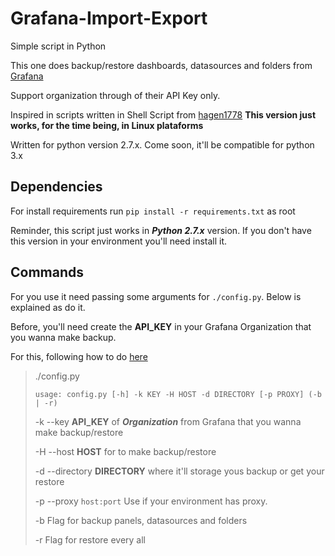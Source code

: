 # Grafana-Import-Export

Simple script in Python 

This one does backup/restore  dashboards, datasources and folders from [Grafana](http://grafana.org/)

Support organization through of their API Key only.

Inspired in scripts written in Shell Script from [hagen1778](https://github.com/hagen1778/grafana-import-export) 
**This version just works, for the time being, in Linux plataforms**

Written for python version 2.7.x. Come soon, it'll be compatible for python 3.x

## Dependencies
For install requirements run `pip install -r requirements.txt` as root

Reminder, this script just works in ***Python 2.7.x*** version.
If you don't have this version in your environment you'll need install it.

## Commands

For you use it need passing some arguments for `./config.py`. Below is explained as do it.

Before, you'll need create the **API_KEY** in your Grafana Organization that you wanna make backup.

For this, following how to do [here](https://grafana.com/docs/http_api/auth/#create-api-token)

> ./config.py
> 
> `usage: config.py [-h] -k KEY -H HOST -d DIRECTORY [-p PROXY] (-b | -r)`
> 
>   -k --key **API_KEY** of ***Organization*** from Grafana that you wanna make backup/restore
> 
>    -H --host **HOST** for to make backup/restore
> 
>    -d --directory **DIRECTORY** where it'll storage yous backup or get your restore
> 
>    -p --proxy `host:port` Use if your environment has proxy.
>   
>    -b Flag for backup panels, datasources and folders
> 
>   -r Flag for restore every all
